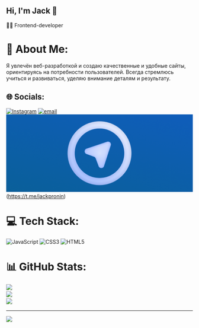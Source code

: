 ## Hi, I'm Jack 👋

🧑‍💻 Frontend-developer <br/>

# 💫 About Me:
Я увлечён веб-разработкой и создаю качественные и удобные сайты, ориентируясь на потребности пользователей. Всегда стремлюсь учиться и развиваться, уделяю внимание деталям и результату.


## 🌐 Socials:
[![Instagram](https://img.shields.io/badge/Instagram-%23E4405F.svg?logo=Instagram&logoColor=white)](https://instagram.com/jackpronin) [![email](https://img.shields.io/badge/Email-D14836?logo=gmail&logoColor=white)]([mailto:pronin.jack@gmail.com]) [![Мой Telegram](https://raw.githubusercontent.com/HandyGram/.github/main/profile/poster.png)](https://www.vip-grinders.com/wp-content/uploads/2018/04/telegram-icon.png)(https://t.me/jackpronin)

# 💻 Tech Stack:
![JavaScript](https://img.shields.io/badge/javascript-%23323330.svg?style=for-the-badge&logo=javascript&logoColor=%23F7DF1E) ![CSS3](https://img.shields.io/badge/css3-%231572B6.svg?style=for-the-badge&logo=css3&logoColor=white) ![HTML5](https://img.shields.io/badge/html5-%23E34F26.svg?style=for-the-badge&logo=html5&logoColor=white)
# 📊 GitHub Stats:
![](https://github-readme-stats.vercel.app/api?username=Jack-pronin&theme=react&hide_border=false&include_all_commits=true&count_private=false)<br/>
![](https://nirzak-streak-stats.vercel.app/?user=Jack-pronin&theme=react&hide_border=false)<br/>
![](https://github-readme-stats.vercel.app/api/top-langs/?username=Jack-pronin&theme=react&hide_border=false&include_all_commits=true&count_private=false&layout=compact)

---
[![](https://visitcount.itsvg.in/api?id=Jack-pronin&icon=0&color=13)](https://visitcount.itsvg.in)

<!-- Proudly created with GPRM ( https://gprm.itsvg.in ) -->
